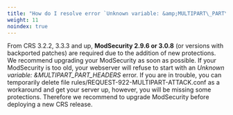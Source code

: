 ```yaml
---
title: "How do I resolve error `Unknown variable: &amp;MULTIPART\_PART\_HEADERS`?"
weight: 11
noindex: true
---
```


From CRS 3.2.2, 3.3.3 and up, **ModSecurity 2.9.6 or 3.0.8** (or versions with backported patches) are required due to the addition of new protections. We recommend upgrading your ModSecurity as soon as possible. If your ModSecurity is too old, your webserver will refuse to start with an *Unknown variable: &amp;MULTIPART\_PART\_HEADERS* error. If you are in trouble, you can temporarily delete file rules/REQUEST-922-MULTIPART-ATTACK.conf as a workaround and get your server up, however, you will be missing some protections. Therefore we recommend to upgrade ModSecurity before deploying a new CRS release.
